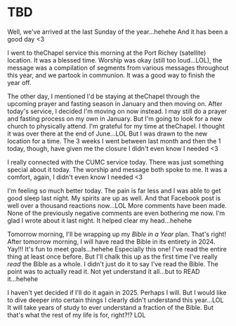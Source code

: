 # TBD

Well, we've arrived at the last Sunday of the year...hehehe And it has been a good day <3

I went to theChapel service this morning at the Port Richey (satellite) location. It was a blessed time. Worship was okay (still too loud...LOL), the message was a compilation of segments from various messages throughout this year, and we partook in communion. It was a good way to finish the year off.

The other day, I mentioned I'd be staying at theChapel through the upcoming prayer and fasting season in January and then moving on. After today's service, I decided I'm moving on now instead. I may still do a prayer and fasting process on my own in January. But I'm going to look for a new church to physically attend. I'm grateful for my time at theChapel. I thought it was over there at the end of June...LOL But I was drawn to the new location for a time. The 3 weeks I went between last month and then the 1 today, though, have given me the closure I didn't even know I needed <3

I really connected with the CUMC service today. There was just something special about it today. The worship and message both spoke to me. It was a comfort, again, I didn't even know I needed <3

I'm feeling so much better today. The pain is far less and I was able to get good sleep last night. My spirits are up as well. And that Facebook post is well over a thousand reactions now...LOL More comments have been made. None of the previously negative comments are even bothering me now. I'm glad I wrote about it last night. It helped clear my head...hehehe

Tomorrow morning, I'll be wrapping up my *Bible in a Year* plan. That's right! After tomorrow morning, I will have read the Bible in its entirety in 2024. Yay!!! It's fun to meet goals...hehehe Especially this one! I've read the entire thing at least once before. But I'll chalk this up as the first time I've really *read* the Bible as a whole. I didn't just do it to say I've read the Bible. The point was to actually read it. Not yet understand it all...but to READ it...hehehe

I haven't yet decided if I'll do it again in 2025. Perhaps I will. But I would like to dive deeper into certain things I clearly didn't understand this year...LOL It will take years of study to ever understand a fraction of the Bible. But that's what the rest of my life is for, right?!? LOL

